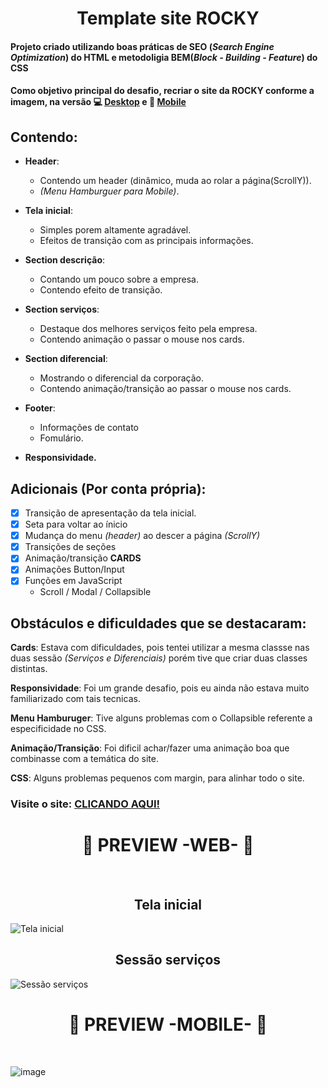 <h1 align="center"> Template site ROCKY</h1>

#### Projeto criado utilizando boas práticas de **SEO (_Search Engine Optimization_) do HTML** e metodoligia **BEM(_Block - Building - Feature_) do CSS**
#### Como objetivo principal do desafio, recriar o site da **ROCKY** conforme a imagem, na versão 💻 [Desktop](https://xd.adobe.com/view/353c26e5-a732-4006-9baa-3d162bcf519a-606f/?fullscreen) e 📱 [Mobile](https://xd.adobe.com/view/92a21cf8-858d-441c-bbfc-278714787c57-c7f1/?fullscreen)


## Contendo: 
 - **Header**:
    - Contendo um header (dinâmico, muda ao rolar a página(ScrollY)).
    - _(Menu Hamburguer para Mobile)_.
    
 - **Tela inicial**:
    - Simples porem altamente agradável.
    - Efeitos de transição com as principais informações.
    
 - **Section descrição**:
    - Contando um pouco sobre a empresa.
    - Contendo efeito de transição.
    
 - **Section serviços**:
    - Destaque dos melhores serviços feito pela empresa.
    - Contendo animação o passar o mouse nos cards.
    
 - **Section diferencial**:
    - Mostrando o diferencial da corporação.
    - Contendo animação/transição ao passar o mouse nos cards.
    
 - **Footer**:
     - Informações de contato
     - Fomulário. 
   
  - **Responsividade.**

## Adicionais (Por conta própria): 
  - [x] Transição de apresentação da tela inicial.
  - [x] Seta para voltar ao ínicio
  - [x] Mudança do menu _(header)_ ao descer a página _(ScrollY)_
  - [X] Transições de seções 
  - [X] Animação/transição **CARDS** 
  - [X] Animações Button/Input
  - [X] Funções em JavaScript
    - Scroll / Modal / Collapsible

## Obstáculos e dificuldades que se destacaram:
**Cards**: 
 Estava com dificuldades, pois tentei utilizar a mesma classse nas duas sessão _(Serviços e Diferenciais)_ porém tive que criar duas classes distintas.

**Responsividade**:
 Foi um grande desafio, pois eu ainda não estava muito familiarizado com tais tecnicas.
 
**Menu Hamburuger**: 
 Tive alguns problemas com o Collapsible referente a especificidade no CSS.
 
 **Animação/Transição**:
  Foi dificil achar/fazer uma animação boa que combinasse com a temática do site.
 
 **CSS**:
  Alguns problemas pequenos com margin, para alinhar todo o site.

### Visite o site: [CLICANDO AQUI!](https://project-rocky.netlify.app/)

<h1 align='center'>📌 PREVIEW -WEB- 📌</h1> </br>

<h2 align='center'>Tela inicial</h2>

![Tela inicial](https://user-images.githubusercontent.com/69824782/111724384-e6b8f700-8843-11eb-8782-afb116c03635.png)

<h2 align='center'>Sessão serviços</h2>

![Sessão serviços](https://user-images.githubusercontent.com/69824782/112097438-cad48e80-8b7e-11eb-96fc-858f02dffb4a.png)

<h1 align='center'>📌 PREVIEW -MOBILE- 📌</h1> </br>

![image](https://user-images.githubusercontent.com/69824782/112384507-46445600-8ccd-11eb-8044-9a2237243a52.png)
